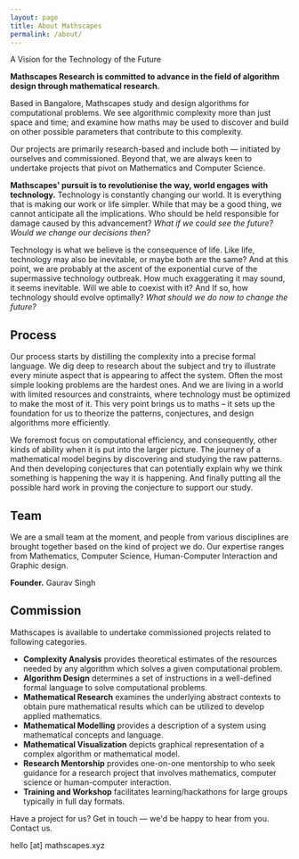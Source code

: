 ```yaml
---
layout: page
title: About Mathscapes
permalink: /about/
---
```


A Vision for the Technology of the Future

**Mathscapes Research is committed to advance in the field of algorithm design through mathematical research.**

Based in Bangalore, Mathscapes study and design algorithms for computational problems. We see algorithmic complexity more than just space and time; and examine how maths may be used to discover and build on other possible parameters that contribute to this complexity.

Our projects are primarily research-based and include both — initiated by ourselves and commissioned. Beyond that, we are always keen to undertake projects that pivot on Mathematics and Computer Science. 

**Mathscapes' pursuit is to revolutionise the way, world engages with technology.** Technology is constantly changing our world. It is everything that is making our work or life simpler. While that may be a good thing, we cannot anticipate all the implications. Who should be held responsible for damage caused by this advancement? _What if we could see the future? Would we change our decisions then?_

Technology is what we believe is the consequence of life. Like life, technology may also be inevitable, or maybe both are the same? And at this point, we are probably at the ascent of the exponential curve of the supermassive technology outbreak. How much exaggerating it may sound, it seems inevitable. Will we able to coexist with it? And If so, how technology should evolve optimally? _What should we do now to change the future?_

<!-- ## Scapes
We have multiple divisions at Mathscapes that makes it convenient for articulating the various kinds of work we do.

### Mathscapes Astronomy — Earth and beyond
Systems for space and critical applications

### Mathscapes Assembly — Industrial Design
Product design and development

### Mathscapes Experience — Science of Experience Design
Usability, Accessibility and Desirability

### Mathscapes Fusion — Science of Expression
Aesthetics of abstraction

### Mathscapes Automata — Algorithm Design
Dynamic programming for real problems

### Mathscapes Crisis Response — Realtime Strategic Intelligence
Building systems and infrastructure for robustness and rescue during large scale crisis. -->

## Process
Our process starts by distilling the complexity into a precise formal language. We dig deep to research about the subject and try to illustrate every minute aspect that is appearing to affect the system. Often the most simple looking problems are the hardest ones. And we are living in a world with limited resources and constraints, where technology must be optimized to make the most of it. This very point brings us to maths – it sets up the foundation for us to theorize the patterns, conjectures, and design algorithms more efficiently.

We foremost focus on computational efficiency, and consequently, other kinds of ability when it is put into the larger picture. The journey of a mathematical model begins by discovering and studying the raw patterns. And then developing conjectures that can potentially explain why we think something is happening the way it is happening. And finally putting all the possible hard work in proving the conjecture to support our study.

## Team
We are a small team at the moment, and people from various disciplines are brought together based on the kind of project we do. Our expertise ranges from Mathematics, Computer Science, Human-Computer Interaction and Graphic design.

**Founder.** Gaurav Singh

## Commission
Mathscapes is available to undertake commissioned projects related to following categories.

- **Complexity Analysis** provides theoretical estimates of the resources needed by any algorithm which solves a given computational problem.
- **Algorithm Design** determines a set of instructions in a well-defined formal language to solve computational problems.
- **Mathematical Research** examines the underlying abstract contexts to obtain pure mathematical results which can be utilized to develop applied mathematics.
- **Mathematical Modelling** provides a description of a system using mathematical concepts and language.
- **Mathematical Visualization** depicts graphical representation of a complex algorithm or mathematical model.
- **Research Mentorship** provides one-on-one mentorship to who seek guidance for a research project that involves mathematics, computer science or human-computer interaction.
- **Training and Workshop** facilitates learning/hackathons for large groups typically in full day formats.

Have a project for us? Get in touch — we'd be happy to hear from you. Contact us.

hello [at] mathscapes.xyz